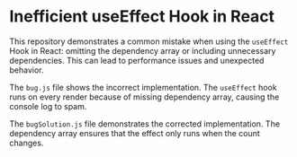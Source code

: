 # Inefficient useEffect Hook in React

This repository demonstrates a common mistake when using the `useEffect` Hook in React: omitting the dependency array or including unnecessary dependencies. This can lead to performance issues and unexpected behavior.

The `bug.js` file shows the incorrect implementation. The `useEffect` hook runs on every render because of missing dependency array, causing the console log to spam. 

The `bugSolution.js` file demonstrates the corrected implementation. The dependency array ensures that the effect only runs when the count changes.